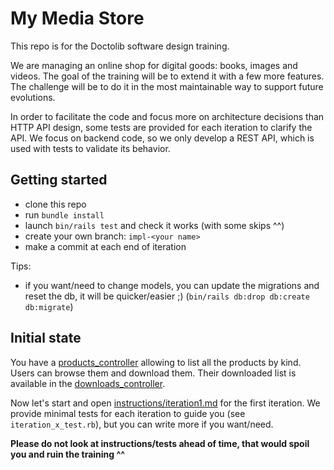 # My Media Store

This repo is for the Doctolib software design training.

We are managing an online shop for digital goods: books, images and videos.
The goal of the training will be to extend it with a few more features.
The challenge will be to do it in the most maintainable way to support future evolutions.

In order to facilitate the code and focus more on architecture decisions than HTTP API design, some tests are provided for each iteration to clarify the API.
We focus on backend code, so we only develop a REST API, which is used with tests to validate its behavior.

## Getting started

- clone this repo
- run `bundle install`
- launch `bin/rails test` and check it works (with some skips ^^)
- create your own branch: `impl-<your name>`
- make a commit at each end of iteration

Tips:

- if you want/need to change models, you can update the migrations and reset the db, it will be quicker/easier ;) (`bin/rails db:drop db:create db:migrate`)

## Initial state

You have a [products_controller](app/controllers/products_controller.rb) allowing to list all the products by kind.
Users can browse them and download them. Their downloaded list is available in the [downloads_controller](app/controllers/downloads_controller.rb).

Now let's start and open [instructions/iteration1.md](instructions/iteration1.md) for the first iteration.
We provide minimal tests for each iteration to guide you (see `iteration_x_test.rb`), but you can write more if you want/need.

**Please do not look at instructions/tests ahead of time, that would spoil you and ruin the training ^^**
